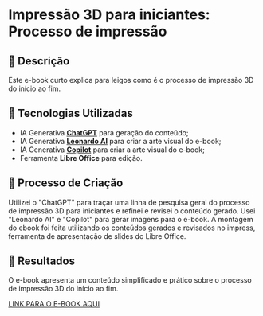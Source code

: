 # Impressão 3D para iniciantes: Processo de impressão

## 📒 Descrição
Este e-book curto explica para leigos como é o processo de impressão 3D do início ao fim.

## 🤖 Tecnologias Utilizadas
- IA Generativa **[ChatGPT](https://chat.openai.com)** para geração do conteúdo;
- IA Generativa **[Leonardo AI](https://leonardo.ai)** para criar a arte visual do e-book;
- IA Generativa **[Copilot]([https://leonardo.ai](https://copilot.microsoft.com/images/create?FORM=GENILP#))** para criar a arte visual do e-book;
- Ferramenta **Libre Office** para edição.

## 🧐 Processo de Criação
Utilizei o "ChatGPT" para traçar uma linha de pesquisa geral do processo de impressão 3D para iniciantes e refinei e revisei o conteúdo gerado. Usei "Leonardo AI" e "Copilot" para gerar imagens para o e-book. A montagem do ebook foi feita utilizando os conteúdos gerados e revisados no impress, ferramenta de apresentação de slides do Libre Office.

## 🚀 Resultados
O e-book apresenta um conteúdo simplificado e prático sobre o processo de impressão 3D do início ao fim.

[LINK PARA O E-BOOK AQUI]()
